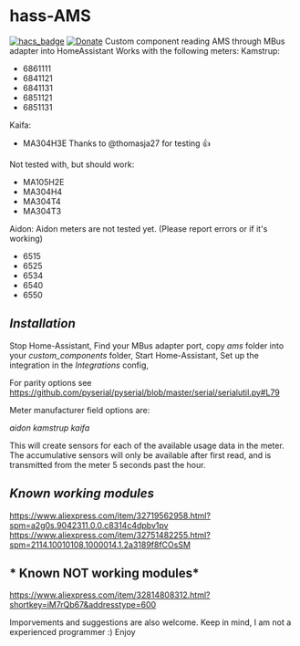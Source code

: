 # hass-AMS
[![hacs_badge](https://img.shields.io/badge/HACS-Custom-orange.svg?style=for-the-badge)](https://github.com/custom-components/hacs)
[![Donate](https://img.shields.io/badge/Donate-PayPal-green.svg)](https://www.paypal.com/cgi-bin/webscr?cmd=_donations&business=AS5PQHAERQ85J&currency_code=NOK&source=url)
Custom component reading AMS through MBus adapter into HomeAssistant
Works with the following meters:
Kamstrup:
  - 6861111
  - 6841121
  - 6841131
  - 6851121
  - 6851131
 
 Kaifa:
  - MA304H3E Thanks to @thomasja27 for testing :+1:
 
 Not tested with, but should work:
  - MA105H2E
  - MA304H4
  - MA304T4
  - MA304T3

Aidon:
Aidon meters are not tested yet. (Please report errors or if it's working)
 - 6515
 - 6525
 - 6534
 - 6540
 - 6550
 
## *Installation*
Stop Home-Assistant, 
Find your MBus adapter port, 
copy *ams* folder into your *custom_components* folder, 
Start Home-Assistant, 
Set up the integration in the *Integrations* config, 

For parity options see https://github.com/pyserial/pyserial/blob/master/serial/serialutil.py#L79

Meter manufacturer field options are:

*aidon*
*kamstrup*
*kaifa*

This will create sensors for each of the available usage data in the meter.
The accumulative sensors will only be available after first read, and is transmitted from the meter 5 seconds past the hour.

## *Known working modules*
https://www.aliexpress.com/item/32719562958.html?spm=a2g0s.9042311.0.0.c8314c4dpbv1pv
https://www.aliexpress.com/item/32751482255.html?spm=2114.10010108.1000014.1.2a3189f8fCOsSM

## * Known NOT working modules*
https://www.aliexpress.com/item/32814808312.html?shortkey=iM7rQb67&addresstype=600

Imporvements and suggestions are also welcome.
Keep in mind, I am not a experienced programmer :)
Enjoy
